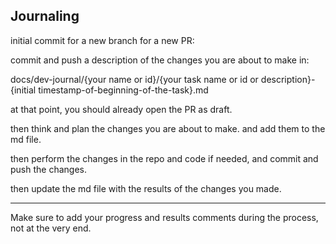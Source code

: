 ## Journaling

initial commit for a new branch for a new PR:

commit and push a description of the changes you are about to make in:

docs/dev-journal/{your name or id}/{your task name or id or description}-{initial timestamp-of-beginning-of-the-task}.md

at that point, you should already open the PR as draft.

then think and plan the changes you are about to make. and add them to the md file.

then perform the changes in the repo and code if needed, and commit and push the changes.

then update the md file with the results of the changes you made.

----

Make sure to add your progress and results comments during the process, not at the very end.